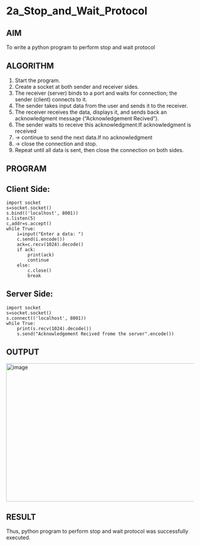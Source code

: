 # 2a_Stop_and_Wait_Protocol
## AIM 
To write a python program to perform stop and wait protocol
## ALGORITHM
1. Start the program.
2. Create a socket at both sender and receiver sides.
3. The receiver (server) binds to a port and waits for connection; the sender (client) connects to it.
4. The sender takes input data from the user and sends it to the receiver.
5. The receiver receives the data, displays it, and sends back an acknowledgment message (“Acknowledgement Recived”).
6. The sender waits to receive this acknowledgment:If acknowledgment is received
7.  → continue to send the next data.If no acknowledgment
8.  → close the connection and stop.
9. Repeat until all data is sent, then close the connection on both sides.
## PROGRAM
## Client Side:
```
import socket
s=socket.socket()
s.bind(('localhost', 8001))
s.listen(5)
c,addr=s.accept()
while True:
    i=input("Enter a data: ")
    c.send(i.encode())
    ack=c.recv(1024).decode()
    if ack:
        print(ack)
        continue
    else:
        c.close()
        break
```
## Server Side:
```
import socket
s=socket.socket()
s.connect(('localhost', 8001))
while True:
    print(s.recv(1024).decode())
    s.send("Acknowledgement Recived frome the server".encode())
```
## OUTPUT
<img width="1036" height="371" alt="image" src="https://github.com/user-attachments/assets/ceda281f-01d3-4902-9af9-9f18013abc66" />

## RESULT
Thus, python program to perform stop and wait protocol was successfully executed.
